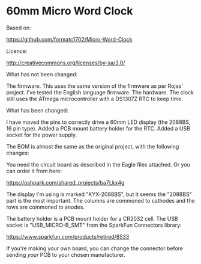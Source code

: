 # 60mm Micro Word Clock

Based on:

https://github.com/formatc1702/Micro-Word-Clock

Licence:

http://creativecommons.org/licenses/by-sa/3.0/

What has not been changed:

The firmware. This uses the same version of the firmware as per Rojas' project. I've tested the English language firmware.
The hardware. The clock still uses the ATmega microcontroller with a DS1307Z RTC to keep time.

What has been changed:

I have moved the pins to correctly drive a 60mm LED display (the 2088BS, 16 pin type).
Added a PCB mount battery holder for the RTC.
Added a USB socket for the power supply.

The BOM is almost the same as the original project, with the following changes:

You need the circuit board as described in the Eagle files attached. Or you can order it from here:

https://oshpark.com/shared_projects/ba7Lkx4g

The display I'm using is marked "KYX-2088BS", but it seems the "2088BS" part is the most important.
The columns are commoned to cathodes and the rows are commoned to anodes.

The battery holder is a PCB mount holder for a CR2032 cell.
The USB socket is "USB_MICRO-B_SMT" from the SparkFun Connectors library:

https://www.sparkfun.com/products/retired/8533

If you're making your own board, you can change the connector before sending _your_ PCB to your chosen manufacturer.
